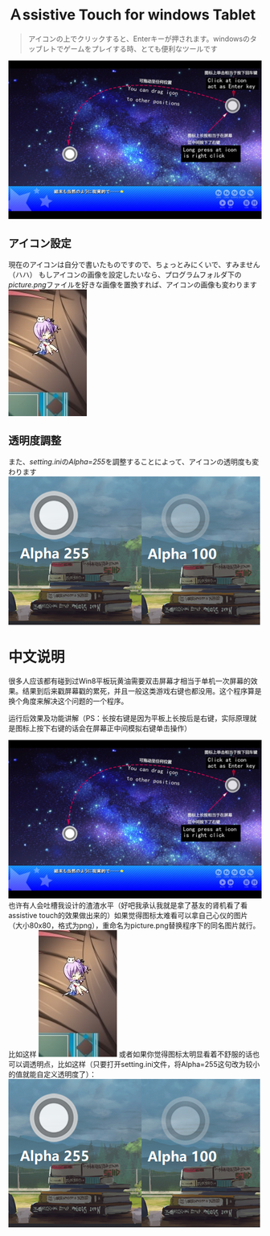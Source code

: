 # Ａssistive Touch for windows Tablet
> アイコンの上でクリックすると、Enterキーが押されます。windowsのタッブレトでゲームをプレイする時、とても便利なツールです

![img1](img/img.jpg)


## アイコン設定
現在のアイコンは自分で書いたものですので、ちょっとみにくいで、すみません（ハハ）
もしアイコンの画像を設定したいなら、プログラムフォルダ下の*picture.png*ファイルを好きな画像を置換すれば、アイコンの画像も変わります
![img2](img/img2.jpg)

## 透明度調整
また、*setting.ini*の*Alpha=255*を調整することによって、アイコンの透明度も変わります
![img](img/img3.png)


# 中文说明
很多人应该都有碰到过Win8平板玩黄油需要双击屏幕才相当于单机一次屏幕的效果。结果到后来戳屏幕戳的累死，并且一般这类游戏右键也都没用。这个程序算是换个角度来解决这个问题的一个程序。

运行后效果及功能讲解（PS：长按右键是因为平板上长按后是右键，实际原理就是图标上按下右键的话会在屏幕正中间模拟右键单击操作）

![img1](img/img.jpg)
也许有人会吐槽我设计的渣渣水平（好吧我承认我就是拿了基友的肾机看了看assistive touch的效果做出来的）如果觉得图标太难看可以拿自己心仪的图片（大小80x80，格式为png），重命名为picture.png替换程序下的同名图片就行。
比如这样
![img2](img/img2.jpg)
或者如果你觉得图标太明显看着不舒服的话也可以调透明点，比如这样（只要打开setting.ini文件，将Alpha=255这句改为较小的值就能自定义透明度了）：
![img](img/img3.png)

